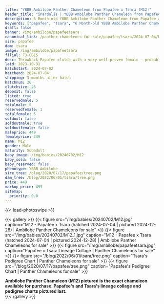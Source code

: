 ```yaml
---
title: "YBBB Ambilobe Panther Chameleon from Papafee x Tsara (M12)"
header_title: "iPardalis | YBBB Ambilobe Panther Chameleon from Papafee x Tsara | M12"
description: 6 Month-old YBBB Ambilobe Panther Chameleon from Papafee and Tsara. Throwback Papafee clutch with a very well proven female - probably the last ever Papafee clutch We've included sire and dam dendrograms if available, but you can view our Papafee or Tsara breeder pages for more information.
keywords: ["papafee", "tsara", "6 Month-old YBBB Ambilobe Panther Chameleon", "baby chameleons for sale", "buy panther chameleon", "panther for sale", "ambilobe panther chameleons for sale", "ambilobe panther chameleon for sale"]
draft: false
banner: /img/ambilobe/papafeetsara
canonical_link: /panther-chameleons-for-sale/papafee/tsara/2024-07-04/M8/
sire: papafee
dam: tsara
image: /img/ambilobe/papafeetsara
filial: F3-CG15
desc: Throwback Papafee clutch with a very well proven female - probably the last ever Papafee clutch
laid: 2023-10-31
hatchstart: 2024-07-02
hatchend: 2024-07-04
shipping: 3 months after hatch
hatchnum: 26
clutchsize: 26
deposit: false
listed: true
reservedmale: 5
totalmale: 5
reservedfemale: 1
totalfemale: 5
soldout: false
soldoutmale: true
soldoutfemale: false
maleprice: 449
femaleprice: 349
name: M12
gender: Male
maturity: Subadult
baby_image: /img/babies/20240702/M12
baby_sold: false
baby_reserved: false
phenotype: YBBB Ambilobe
sire_tree: /blog/2020/07/17/papafee/tree.png
dam_tree: /blog/2022/06/01/tsara/tree.png
price: 449
markup_price: 499
sitemap: 
  priority: 0.0
---
```


{{< load-photoswipe >}}

{{< gallery >}}
  {{< figure src="/img/babies/20240702/M12.jpg" caption="M12 - Papafee x Tsara (hatched 2024-07-04 | pictured 2024-12-28) | Ambilobe Panther Chameleons for sale" >}}
  {{< figure src="/img/babies/20240702/M12_1.jpg" caption="M12 - Papafee x Tsara (hatched 2024-07-04 | pictured 2024-12-28) | Ambilobe Panther Chameleons for sale" >}}
  {{< figure src="/img/ambilobe/papafeetsara.jpg" caption="Papafee x Tsara Lineage Collage | Panther Chameleons for sale" >}}
  {{< figure src="/blog/2022/06/01/tsara/tree.png" caption="Tsara's Pedigree Chart | Panther Chameleons for sale" >}}
  {{< figure src="/blog/2020/07/17/papafee/tree.png" caption="Papafee's Pedigree Chart | Panther Chameleons for sale" >}}
  <figcaption itemprop="description"><strong>Ambilobe Panther Chameleon (M12) pictured is the exact chameleon available for purchase. Papafee's and Tsara's lineage collage and pedigree charts pictured last.</strong></figcaption>
{{< /gallery >}}
